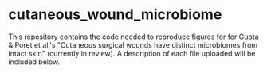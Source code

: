 # cutaneous_wound_microbiome
This repository contains the code needed to reproduce figures for for Gupta &amp; Poret et al.'s "Cutaneous surgical wounds have distinct microbiomes from intact skin" (currently in review). A description of each file uploaded will be included below. 
